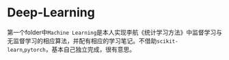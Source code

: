 # Deep-Learning

第一个folder中`Machine Learning`是本人实现李航《统计学习方法》中监督学习与无监督学习的相应算法，并配有相应的学习笔记。不借助`scikit-learn`,`pytorch`，基本自己独立完成，很有意思。

